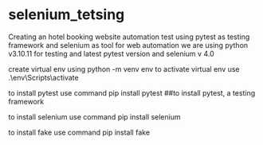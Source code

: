 # selenium_tetsing
Creating an hotel booking website automation test using pytest as testing framework and selenium as tool for web automation
we are using python v3.10.11 for testing
and latest pytest version
and selenium v 4.0

create virtual env using python -m venv env
to activate virtual env use .\env\Scripts\activate


to install pytest use command pip install pytest  ##to install pytest, a testing framework


to install selenium use command pip install selenium


to install fake use command pip install fake 
